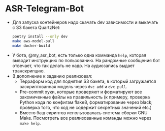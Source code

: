 # ASR-Telegram-Bot
* Для запуска контейнеров надо скачать dev зависимости и выкачать с S3 бакета QuartzNet: 
  ```bash
  poetry install --only dev
  make aws-model-pull
  make docker-build
  ```
* У бота, @my_asr_bot, есть только одна комманда `help`, которая выводит инструкцию по пользованию. На рандомные сообщения бот отвечает, что так делать не надо. На аудиозапись выдает транскрипцию.
* В дополнение к заданию реализовал:
  * Терраформ код для поднятия S3 бакета, в который загружается заскриптованная модель через `dvc add` и `dvc pull`. 
  * Pre-commit хуки, которые проверяют и форматируют все закомиченные файлы на правильность (к примеру, проверка Python кода по конфигам flake8, форматирование через black; проверка того, что код не содержит секретных значений etc.)
  * Вместо баш скриптов использовалась система сборки GNU Make. Посмотреть все реализованные команды можно через `make help`.
